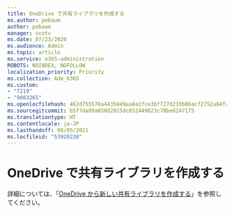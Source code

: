 ```yaml
---
title: OneDrive で共有ライブラリを作成する
ms.author: pebaum
author: pebaum
manager: scotv
ms.date: 07/23/2020
ms.audience: Admin
ms.topic: article
ms.service: o365-administration
ROBOTS: NOINDEX, NOFOLLOW
localization_priority: Priority
ms.collection: Adm_O365
ms.custom:
- "7219"
- "9003265"
ms.openlocfilehash: 462d755576a4435049aa8a1fce3bf727d233b86acf2752a84fa034cf7be2bab7
ms.sourcegitcommit: b5f7da89a650d2915dc652449623c78be6247175
ms.translationtype: HT
ms.contentlocale: ja-JP
ms.lasthandoff: 08/05/2021
ms.locfileid: "53929238"
---
```

# <a name="create-a-shared-library-in-onedrive"></a>OneDrive で共有ライブラリを作成する

詳細については、「[OneDrive から新しい共有ライブラリを作成する](https://support.microsoft.com/office/create-a-new-shared-library-from-onedrive-for-work-or-school-345c8599-05d8-4bf8-9355-2b5cfabe04d0?ui=en-US&rs=en-US&ad=US)」を参照してください。
